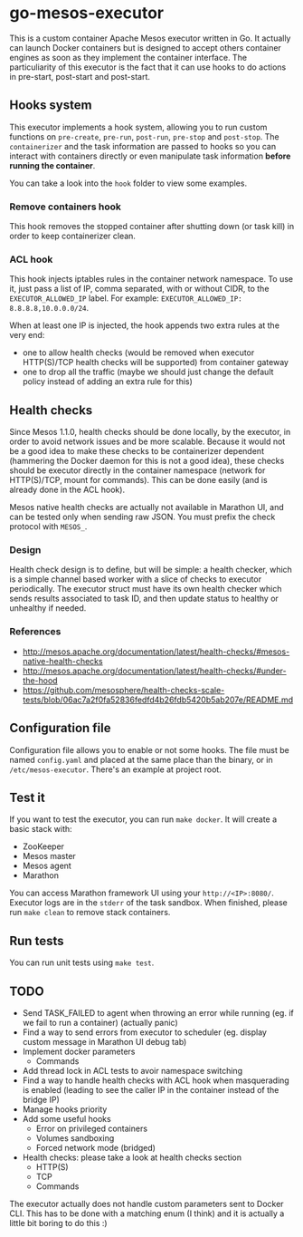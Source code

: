 # go-mesos-executor

This is a custom container Apache Mesos executor written in Go. It actually can launch Docker containers but is designed to accept others container engines as soon as they implement the container interface. The particuliarity of this executor is the fact that it can use hooks to do actions in pre-start, post-start and post-start.

## Hooks system

This executor implements a hook system, allowing you to run custom functions on `pre-create`, `pre-run`, `post-run`, `pre-stop` and `post-stop`. The `containerizer` and the task information are passed to hooks so you can interact with containers directly or even manipulate task information **before running the container**.

You can take a look into the `hook` folder to view some examples.

### Remove containers hook

This hook removes the stopped container after shutting down (or task kill) in order to keep containerizer clean.

### ACL hook

This hook injects iptables rules in the container network namespace. To use it, just pass a list of IP, comma separated, with or without CIDR, to the `EXECUTOR_ALLOWED_IP` label. For example: `EXECUTOR_ALLOWED_IP: 8.8.8.8,10.0.0.0/24`.

When at least one IP is injected, the hook appends two extra rules at the very end:

* one to allow health checks (would be removed when executor HTTP(S)/TCP health checks will be supported) from container gateway
* one to drop all the traffic (maybe we should just change the default policy instead of adding an extra rule for this)

## Health checks

Since Mesos 1.1.0, health checks should be done locally, by the executor, in order to avoid network issues and be more scalable. Because it would not be a good idea to make these checks to be containerizer dependent (hammering the Docker daemon for this is not a good idea), these checks should be executor directly in the container namespace (network for HTTP(S)/TCP, mount for commands). This can be done easily (and is already done in the ACL hook).

Mesos native health checks are actually not available in Marathon UI, and can be tested only when sending raw JSON. You must prefix the check protocol with `MESOS_`.

### Design

Health check design is to define, but will be simple: a health checker, which is a simple channel based worker with a slice of checks to executor periodically. The executor struct must have its own health checker which sends results associated to task ID, and then update status to healthy or unhealthy if needed.

### References

* http://mesos.apache.org/documentation/latest/health-checks/#mesos-native-health-checks
* http://mesos.apache.org/documentation/latest/health-checks/#under-the-hood
* https://github.com/mesosphere/health-checks-scale-tests/blob/06ac7a2f0fa52836fedfd4b26fdb5420b5ab207e/README.md

## Configuration file

Configuration file allows you to enable or not some hooks. The file must be named `config.yaml` and placed at the same place than the binary, or in `/etc/mesos-executor`. There's an example at project root.

## Test it

If you want to test the executor, you can run `make docker`. It will create a basic stack with:
* ZooKeeper
* Mesos master
* Mesos agent
* Marathon

You can access Marathon framework UI using your `http://<IP>:8080/`. Executor logs are in the `stderr` of the task sandbox. When finished, please run `make clean` to remove stack containers.

## Run tests

You can run unit tests using `make test`.

## TODO

* Send TASK_FAILED to agent when throwing an error while running (eg. if we fail to run a container) (actually panic)
* Find a way to send errors from executor to scheduler (eg. display custom message in Marathon UI debug tab)
* Implement docker parameters
  * Commands
* Add thread lock in ACL tests to avoir namespace switching
* Find a way to handle health checks with ACL hook when masquerading is enabled (leading to see the caller IP in the container instead of the bridge IP)
* Manage hooks priority
* Add some useful hooks
  * Error on privileged containers
  * Volumes sandboxing
  * Forced network mode (bridged)
* Health checks: please take a look at health checks section
  * HTTP(S)
  * TCP
  * Commands

The executor actually does not handle custom parameters sent to Docker CLI. This has to be done with a matching enum (I think) and it is actually a little bit boring to do this :)
